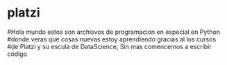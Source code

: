 # platzi
#Hola mundo estos son archisvos de programacion en especial en Python
#donde veras que cosas nuevas estoy aprendiendo gracias al los cursos
#de Platzi y su escula de DataScience, 
Sin mas comencemos a escribir código
